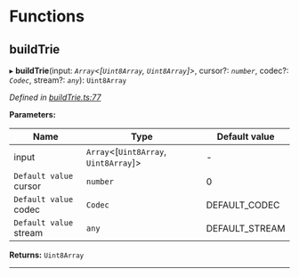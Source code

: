 

# Functions

<a id="buildtrie"></a>

##  buildTrie

▸ **buildTrie**(input: *`Array`<[`Uint8Array`, `Uint8Array`]>*, cursor?: *`number`*, codec?: *`Codec`*, stream?: *`any`*): `Uint8Array`

*Defined in [buildTrie.ts:77](https://github.com/polkadot-js/common/blob/dc0563d/packages/trie-hash/src/buildTrie.ts#L77)*

**Parameters:**

| Name | Type | Default value |
| ------ | ------ | ------ |
| input | `Array`<[`Uint8Array`, `Uint8Array`]> | - |
| `Default value` cursor | `number` | 0 |
| `Default value` codec | `Codec` |  DEFAULT_CODEC |
| `Default value` stream | `any` |  DEFAULT_STREAM |

**Returns:** `Uint8Array`

___

